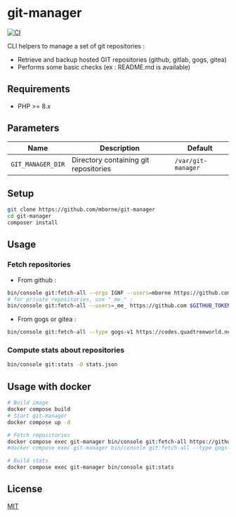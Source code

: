 # git-manager

[![CI](https://github.com/mborne/git-manager/actions/workflows/ci.yml/badge.svg)](https://github.com/mborne/git-manager/actions/workflows/ci.yml)

CLI helpers to manage a set of git repositories :

* Retrieve and backup hosted GIT repositories (github, gitlab, gogs, gitea)
* Performs some basic checks (ex : README.md is available)

## Requirements

* PHP >= 8.x

## Parameters

| Name              | Description                           | Default            |
| ----------------- | ------------------------------------- | ------------------ |
| `GIT_MANAGER_DIR` | Directory containing git repositories | `/var/git-manager` |

## Setup

```bash
git clone https://github.com/mborne/git-manager
cd git-manager
composer install
```

## Usage

### Fetch repositories

* From github :

```bash
bin/console git:fetch-all --orgs IGNF --users=mborne https://github.com $GITHUB_TOKEN
# for private repositories, use "_me_" :
bin/console git:fetch-all --users=_me_ https://github.com $GITHUB_TOKEN
```

* From gogs or gitea :

```bash
bin/console git:fetch-all --type gogs-v1 https://codes.quadtreeworld.net $QTW_TOKEN
```

### Compute stats about repositories

```bash
bin/console git:stats -O stats.json
```

## Usage with docker

```bash
# Build image
docker compose build
# Start git-manager
docker compose up -d

# Fetch repositories
docker compose exec git-manager bin/console git:fetch-all https://github.com -u mborne
#docker compose exec git-manager bin/console git:fetch-all --type gogs-v1 https://codes.quadtreeworld.net $QTW_TOKEN

# Build stats
docker compose exec git-manager bin/console git:stats
```

## License

[MIT](LICENSE)

